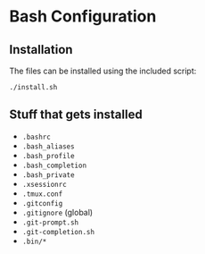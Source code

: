 # Bash Configuration

## Installation

The files can be installed using the included script:

    ./install.sh

## Stuff that gets installed

  * `.bashrc`
  * `.bash_aliases`
  * `.bash_profile`
  * `.bash_completion`
  * `.bash_private`
  * `.xsessionrc`
  * `.tmux.conf`
  * `.gitconfig`
  * `.gitignore` (global)
  * `.git-prompt.sh`
  * `.git-completion.sh`
  * `.bin/*`

